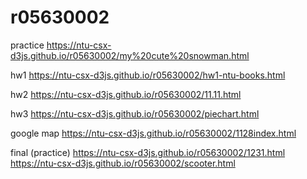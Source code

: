 # r05630002

practice https://ntu-csx-d3js.github.io/r05630002/my%20cute%20snowman.html

hw1 https://ntu-csx-d3js.github.io/r05630002/hw1-ntu-books.html

hw2 https://ntu-csx-d3js.github.io/r05630002/11.11.html

hw3 https://ntu-csx-d3js.github.io/r05630002/piechart.html

google map https://ntu-csx-d3js.github.io/r05630002/1128index.html

final (practice) 
https://ntu-csx-d3js.github.io/r05630002/1231.html
https://ntu-csx-d3js.github.io/r05630002/scooter.html

